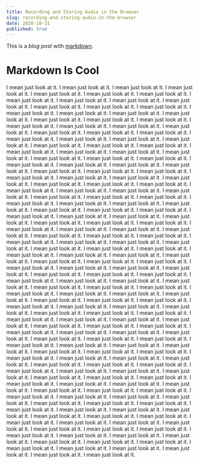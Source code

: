 ```yaml
---
title: Recording and Storing Audio in the Browser
slug: recording-and-storing-audio-in-the-browser
date: 2020-10-31
published: true
---
```


This is a _blog post_ with [markdown](#markdown-is-cool).

# Markdown Is Cool

I mean just look at it. I mean just look at it. I mean just look at it. I mean just look at it. I mean just look at it. I mean just look at it. I mean just look at it. I mean just look at it. I mean just look at it. I mean just look at it. I mean just look at it. I mean just look at it. I mean just look at it. I mean just look at it. I mean just look at it. I mean just look at it. I mean just look at it. I mean just look at it. I mean just look at it. I mean just look at it. I mean just look at it. I mean just look at it. I mean just look at it. I mean just look at it. I mean just look at it. I mean just look at it. I mean just look at it. I mean just look at it. I mean just look at it. I mean just look at it. I mean just look at it. I mean just look at it. I mean just look at it. I mean just look at it. I mean just look at it. I mean just look at it. I mean just look at it. I mean just look at it. I mean just look at it. I mean just look at it. I mean just look at it. I mean just look at it. I mean just look at it. I mean just look at it. I mean just look at it. I mean just look at it. I mean just look at it. I mean just look at it. I mean just look at it. I mean just look at it. I mean just look at it. I mean just look at it. I mean just look at it. I mean just look at it. I mean just look at it. I mean just look at it. I mean just look at it. I mean just look at it. I mean just look at it. I mean just look at it. I mean just look at it. I mean just look at it. I mean just look at it. I mean just look at it. I mean just look at it. I mean just look at it. I mean just look at it. I mean just look at it. I mean just look at it. I mean just look at it. I mean just look at it. I mean just look at it. I mean just look at it. I mean just look at it. I mean just look at it. I mean just look at it. I mean just look at it. I mean just look at it. I mean just look at it. I mean just look at it. I mean just look at it. I mean just look at it. I mean just look at it. I mean just look at it. I mean just look at it. I mean just look at it. I mean just look at it. I mean just look at it. I mean just look at it. I mean just look at it. I mean just look at it. I mean just look at it. I mean just look at it. I mean just look at it. I mean just look at it. I mean just look at it. I mean just look at it. I mean just look at it. I mean just look at it. I mean just look at it. I mean just look at it. I mean just look at it. I mean just look at it. I mean just look at it. I mean just look at it. I mean just look at it. I mean just look at it. I mean just look at it. I mean just look at it. I mean just look at it. I mean just look at it. I mean just look at it. I mean just look at it. I mean just look at it. I mean just look at it. I mean just look at it. I mean just look at it. I mean just look at it. I mean just look at it. I mean just look at it. I mean just look at it. I mean just look at it. I mean just look at it. I mean just look at it. I mean just look at it. I mean just look at it. I mean just look at it. I mean just look at it. I mean just look at it. I mean just look at it. I mean just look at it. I mean just look at it. I mean just look at it. I mean just look at it. I mean just look at it. I mean just look at it. I mean just look at it. I mean just look at it. I mean just look at it. I mean just look at it. I mean just look at it. I mean just look at it. I mean just look at it. I mean just look at it. I mean just look at it. I mean just look at it. I mean just look at it. I mean just look at it. I mean just look at it. I mean just look at it. I mean just look at it. I mean just look at it. I mean just look at it. I mean just look at it. I mean just look at it. I mean just look at it. I mean just look at it. I mean just look at it. I mean just look at it. I mean just look at it. I mean just look at it. I mean just look at it. I mean just look at it. I mean just look at it. I mean just look at it. I mean just look at it. I mean just look at it. I mean just look at it. I mean just look at it. I mean just look at it. I mean just look at it. I mean just look at it. I mean just look at it. I mean just look at it. I mean just look at it. I mean just look at it. I mean just look at it. I mean just look at it. I mean just look at it. I mean just look at it. I mean just look at it. I mean just look at it. I mean just look at it. I mean just look at it. I mean just look at it. I mean just look at it. I mean just look at it. I mean just look at it. I mean just look at it. I mean just look at it. I mean just look at it. I mean just look at it. I mean just look at it. I mean just look at it. I mean just look at it. I mean just look at it. I mean just look at it. I mean just look at it. I mean just look at it. I mean just look at it. I mean just look at it. I mean just look at it.
